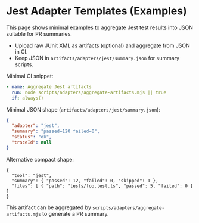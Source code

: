 # Jest Adapter Templates (Examples)

This page shows minimal examples to aggregate Jest test results into JSON suitable for PR summaries.

- Upload raw JUnit XML as artifacts (optional) and aggregate from JSON in CI.
- Keep JSON in `artifacts/adapters/jest/summary.json` for summary scripts.

Minimal CI snippet:
```yaml
- name: Aggregate Jest artifacts
  run: node scripts/adapters/aggregate-artifacts.mjs || true
  if: always()
```

Minimal JSON shape (`artifacts/adapters/jest/summary.json`):
```json
{
  "adapter": "jest",
  "summary": "passed=120 failed=0",
  "status": "ok",
  "traceId": null
}
```

Alternative compact shape:
```
{
  "tool": "jest",
  "summary": { "passed": 12, "failed": 0, "skipped": 1 },
  "files": [ { "path": "tests/foo.test.ts", "passed": 5, "failed": 0 } ]
}
```
This artifact can be aggregated by `scripts/adapters/aggregate-artifacts.mjs` to generate a PR summary.
